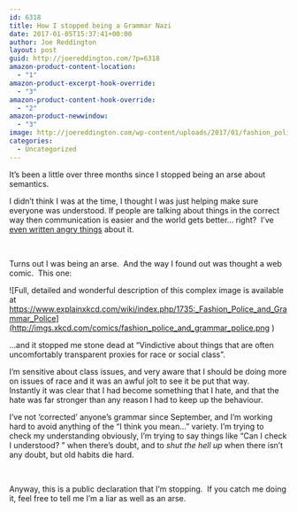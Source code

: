 ```yaml
---
id: 6318
title: How I stopped being a Grammar Nazi
date: 2017-01-05T15:37:41+00:00
author: Joe Reddington
layout: post
guid: http://joereddington.com/?p=6318
amazon-product-content-location:
  - "1"
amazon-product-excerpt-hook-override:
  - "3"
amazon-product-content-hook-override:
  - "2"
amazon-product-newwindow:
  - "3"
image: http://joereddington.com/wp-content/uploads/2017/01/fashion_police_and_grammar_police.png
categories:
  - Uncategorized
---
```

It&#8217;s been a little over three months since I stopped being an arse about semantics.

I didn&#8217;t think I was at the time, I thought I was just helping make sure everyone was understood. If people are talking about things in the correct way then communication is easier and the world gets better&#8230; right?  I&#8217;ve [even written angry things](http://joereddington.com/3107/2014/05/09/do-not-let-other-peoples-ideas-of-correct-english-get-in-the-way-of-great-english/) about it.

&nbsp;

Turns out I was being an arse.  And the way I found out was thought a web comic.  This one:
  
![Full, detailed and wonderful description of this complex image is available at https://www.explainxkcd.com/wiki/index.php/1735:_Fashion_Police_and_Grammar_Police](http://imgs.xkcd.com/comics/fashion_police_and_grammar_police.png )
  
&#8230;and it stopped me stone dead at &#8220;Vindictive about things that are often uncomfortably transparent proxies for race or social class&#8221;.

I&#8217;m sensitive about class issues, and very aware that I should be doing more on issues of race and it was an awful jolt to see it be put that way.    Instantly it was clear that I had become something that I hate, and that the hate was far stronger than any reason I had to keep up the behaviour.

I&#8217;ve not &#8216;corrected&#8217; anyone&#8217;s grammar since September, and I&#8217;m working hard to avoid anything of the &#8220;I think you mean&#8230;&#8221; variety. I&#8217;m trying to check my understanding obviously, I&#8217;m trying to say things like &#8220;Can I check I understood? &#8221; when there&#8217;s doubt, and to _shut the hell up_ when there isn&#8217;t any doubt, but old habits die hard.

&nbsp;

Anyway, this is a public declaration that I&#8217;m stopping.  If you catch me doing it, feel free to tell me I&#8217;m a liar as well as an arse.

&nbsp;

